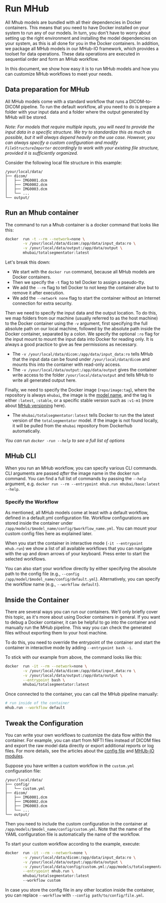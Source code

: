 # Run MHub

All Mhub models are bundled with all their dependencies in Docker containers.
This means that you need to have Docker installed on your system to run any of our models. In turn, you don't have to worry about setting up the right environment and installing the model dependencies on your system, as this is all done for you in the Docker containers. In addition, we package all MHub models in our MHub-IO framework, which provides a toolset for data operations. These data operations are executed in sequential order and form an MHub workflow.

In this document, we show how easy it is to run MHub models and how you can customize MHub workflows to meet your needs.

## Data preparation for MHub

All MHub models come with a standard workflow that runs a DICOM-to-DICOM pipeline. To run the default workflow, all you need to do is prepare a folder with your input data and a folder where the output generated by MHub will be stored.

*Note: For models that require multiple inputs, you will need to provide the input data in a specific structure. We try to standardize this as much as possible, but it will always depend heavily on the use case. However, you can always specify a custom configuration and modify `FileStructureImporter` accordingly to work with your existing file structure, provided it is sufficiently organized.*

Consider the following local file structure in this example:

```text
/your/local/data/
├── dicom/
│   ├── IMG0001.dcm
│   ├── IMG0002.dcm
│   ├── IMG0003.dcm
│   └── ...
└── output/
```

## Run an Mhub container

The command to run a Mhub container is a docker command that looks like this:

```bash
docker  run -t --rm --network=none \
        -v /your/local/data/dicom:/app/data/input_data:ro \
        -v /your/local/data/output:/app/data/output \
        mhubai/totalsegmentator:latest
```

Let's break this down:

- We start with the `docker run` command, because all MHub models are Docker containers.
- Then we specify the `-t` flag to tell Docker to assign a pseudo-tty.
- We add the `--rm` flag to tell Docker to not keep the container alive but to remove it after execution.
- We add the `--network none` flag to start the container without an Internet connection for extra security.

Then we need to specify the input data and the output location. To do this, we map folders from our machine (usually referred to as the host machine) to the Docker container using the `-v` argument, first specifying the full absolute path on our local machine, followed by the absolute path inside the Docker container, separated by a colon. We specify the optional `:ro` flag for the input mount to mount the input data into Docker for reading only. It is always a good practice to give as few permissions as necessary.

- The `-v /your/local/data/dicom:/app/data/input_data:ro` tells MHub that the input data can be found under `/your/local/data/dicom` and mounts this into the container with read-only access.
- The `-v /your/local/data/output:/app/data/output` gives the container write access to the folder `/your/local/data/output` and tells MHub to write all generated output here.

Finally, we need to specify the Docker image (`repo/image:tag`), where the repository is always `mhubai`, the image is the [model name](../mhub_models/model_json.md#name), and the tag is either `:latest`, `:stable`, or a specific stable version such as `:v1-m1` (more about [MHub versioning](./versioning.md) here).

- The `mhubai/totalsegmentator:latest` tells Docker to run the the latest version of the `totalsegmentator` model. If the image is not found locally, it will be pulled from the `mhubai` repository from Dockerhub automatically.

*You can run `docker -run --help` to see a full list of options*

## MHub CLI

When you run an MHub workflow, you can specify various CLI commands. CLI arguments are passed *after* the image name in the docker run command. You can find a full list of commands by passing the `--help` argument, e.g. `docker run --rm --entrypoint mhub.run mhubai/base:latest --help`.

### Specify the Workflow

As mentioned, all MHub models come at least with a default workflow, defined in a default.yml configuration file. Workflow configurations are stored inside the container under `/app/models/$model_name/config/$workflow_name.yml`. You can mount your custom config files here as explained later.

When you start the container in interactive mode (`-it --entrypoint mhub.run`) we show a list of all available workflows that you can navigate with the up and down arrows of your keyboard. Press enter to start the selected workflows.

You can also start your workflow directly by either specifying the absolute path to the config file (e.g., `--config /app/model/$model_name/config/default.yml`). Alternatively, you can specify the workflow name (e.g., `--workflow default`).

## Inside the Container

There are several ways you can run our containers. We'll only briefly cover this topic, as it's more about using Docker containers in general. If you want to debug a Docker container, it can be helpful to go into the container and manually run the MHub pipeline. This way you can check the generated files without exporting them to your host machine.

To do this, you need to override the entrypoint of the container and start the container in interactive mode by adding `--entrypoint bash -i`.

To stick with our example from above, the command looks like this:

```bash
docker  run -it --rm --network=none \
        -v /your/local/data/dicom:/app/data/input_data:ro \
        -v /your/local/data/output:/app/data/output \
        --entrypoint bash \
        mhubai/totalsegmentator:latest
```

Once connected to the container, you can call the MHub pipeline manually:

```bash
# run inside of the container 
mhub.run --workflow default
```

## Tweak the Configuration

You can write your own workflows to customize the data flow within the container. For example, you can start from NIFTI files instead of DICOM files and export the raw model data directly or export additional reports or log files. For more details, see the articles about the [config file](../mhubio/the_mhubio_config_file.md) and [MHUb-IO modules](../mhubio/mhubio_modules.md).

Suppose you have written a custom workflow in the `custom.yml` configuration file:

```text
/your/local/data/
├── config/
│   └── custom.yml
├── dicom/
│   ├── IMG0001.dcm
│   ├── IMG0002.dcm
│   ├── IMG0003.dcm
│   └── ...
└── output/
```

Then you need to include the custom configuration in the container at `/app/models/$model_name/config/custom.yml`. Note that the name of the YAML configuration file is automatically the name of the workflow.

To start your custom workflow according to the example, execute:

```bash
docker  run -it --rm --network=none \
        -v /your/local/data/dicom:/app/data/input_data:ro \
        -v /your/local/data/output:/app/data/output \
        -v /your/local/data/config/custom.yml:/app/models/totalsegmentator/config/custom.yml \
        --entrypoint mhub.run \
        mhubai/totalsegmentator:latest
        --workflow custom
```

In case you store the config file in any other location inside the container, you can replace `--workflow` with `--config path/to/config/file.yml`.
